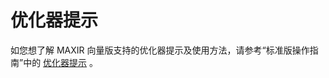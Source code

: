 # 优化器提示
如您想了解 MAXIR 向量版支持的优化器提示及使用方法，请参考“标准版操作指南”中的 [优化器提示](/maxir/guides/optimization/optimizer-hints) 。
